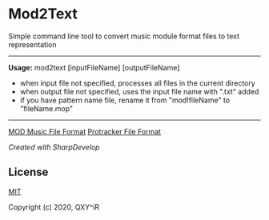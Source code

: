 # Mod2Text

Simple command line tool to convert music module format files to text representation

------------

**Usage:** mod2text  \[inputFileName] \[outputFileName]
- when input file not specified, processes all files in the current directory
- when output file not specified, uses the input file name with ".txt" added
- if you have pattern name file, rename it from "mod!fileName" to "fileName.mop"

------------

[MOD Music File Format](https://www.fileformat.info/format/mod/corion.htm)
[Protracker File Format](https://wiki.multimedia.cx/index.php/Protracker_Module)

*Created with SharpDevelop*

## License

[MIT](http://opensource.org/licenses/MIT)

Copyright (c) 2020, QXY^iR